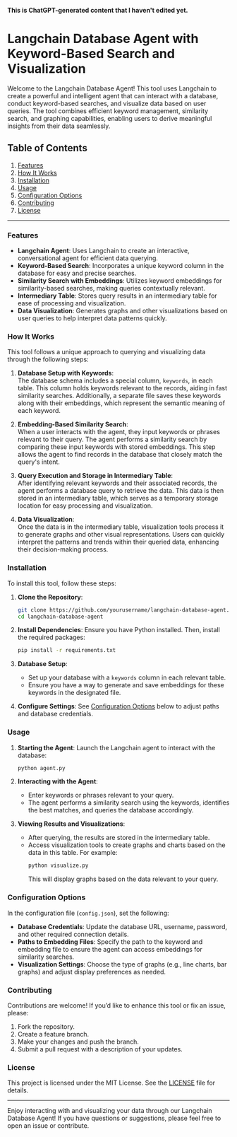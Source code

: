 **This is ChatGPT-generated content that I haven't edited yet.**


# Langchain Database Agent with Keyword-Based Search and Visualization

Welcome to the Langchain Database Agent! This tool uses Langchain to create a powerful and intelligent agent that can interact with a database, conduct keyword-based searches, and visualize data based on user queries. The tool combines efficient keyword management, similarity search, and graphing capabilities, enabling users to derive meaningful insights from their data seamlessly.

## Table of Contents

1. [Features](#features)
2. [How It Works](#how-it-works)
3. [Installation](#installation)
4. [Usage](#usage)
5. [Configuration Options](#configuration-options)
6. [Contributing](#contributing)
7. [License](#license)

---

### Features

- **Langchain Agent**: Uses Langchain to create an interactive, conversational agent for efficient data querying.
- **Keyword-Based Search**: Incorporates a unique keyword column in the database for easy and precise searches.
- **Similarity Search with Embeddings**: Utilizes keyword embeddings for similarity-based searches, making queries contextually relevant.
- **Intermediary Table**: Stores query results in an intermediary table for ease of processing and visualization.
- **Data Visualization**: Generates graphs and other visualizations based on user queries to help interpret data patterns quickly.

### How It Works

This tool follows a unique approach to querying and visualizing data through the following steps:

1. **Database Setup with Keywords**:  
   The database schema includes a special column, `keywords`, in each table. This column holds keywords relevant to the records, aiding in fast similarity searches. Additionally, a separate file saves these keywords along with their embeddings, which represent the semantic meaning of each keyword.

2. **Embedding-Based Similarity Search**:  
   When a user interacts with the agent, they input keywords or phrases relevant to their query. The agent performs a similarity search by comparing these input keywords with stored embeddings. This step allows the agent to find records in the database that closely match the query's intent.

3. **Query Execution and Storage in Intermediary Table**:  
   After identifying relevant keywords and their associated records, the agent performs a database query to retrieve the data. This data is then stored in an intermediary table, which serves as a temporary storage location for easy processing and visualization.

4. **Data Visualization**:  
   Once the data is in the intermediary table, visualization tools process it to generate graphs and other visual representations. Users can quickly interpret the patterns and trends within their queried data, enhancing their decision-making process.

### Installation

To install this tool, follow these steps:

1. **Clone the Repository**:
    ```bash
    git clone https://github.com/yourusername/langchain-database-agent.git
    cd langchain-database-agent
    ```

2. **Install Dependencies**:
    Ensure you have Python installed. Then, install the required packages:
    ```bash
    pip install -r requirements.txt
    ```

3. **Database Setup**:
    - Set up your database with a `keywords` column in each relevant table.
    - Ensure you have a way to generate and save embeddings for these keywords in the designated file.

4. **Configure Settings**:
    See [Configuration Options](#configuration-options) below to adjust paths and database credentials.

### Usage

1. **Starting the Agent**:
    Launch the Langchain agent to interact with the database:
    ```bash
    python agent.py
    ```

2. **Interacting with the Agent**:
    - Enter keywords or phrases relevant to your query. 
    - The agent performs a similarity search using the keywords, identifies the best matches, and queries the database accordingly.

3. **Viewing Results and Visualizations**:
    - After querying, the results are stored in the intermediary table.
    - Access visualization tools to create graphs and charts based on the data in this table. For example:
      ```bash
      python visualize.py
      ```
      This will display graphs based on the data relevant to your query.

### Configuration Options

In the configuration file (`config.json`), set the following:

- **Database Credentials**: Update the database URL, username, password, and other required connection details.
- **Paths to Embedding Files**: Specify the path to the keyword and embedding file to ensure the agent can access embeddings for similarity searches.
- **Visualization Settings**: Choose the type of graphs (e.g., line charts, bar graphs) and adjust display preferences as needed.

### Contributing

Contributions are welcome! If you’d like to enhance this tool or fix an issue, please:

1. Fork the repository.
2. Create a feature branch.
3. Make your changes and push the branch.
4. Submit a pull request with a description of your updates.

### License

This project is licensed under the MIT License. See the [LICENSE](LICENSE) file for details.

---

Enjoy interacting with and visualizing your data through our Langchain Database Agent! If you have questions or suggestions, please feel free to open an issue or contribute.
